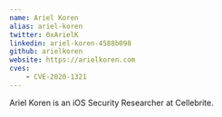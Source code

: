 ```yaml
---
name: Ariel Koren
alias: ariel-koren
twitter: 0xArielK
linkedin: ariel-koren-4588b098
github: arielkoren
website: https://arielkoren.com
cves:
    - CVE-2020-1321
---
```

Ariel Koren is an iOS Security Researcher at Cellebrite.